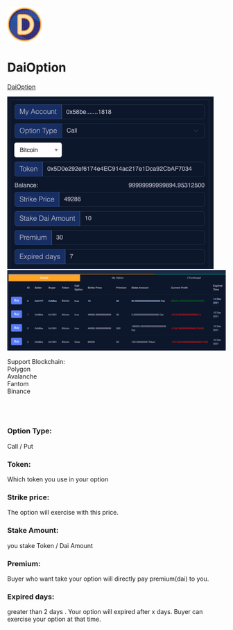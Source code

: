 <img width="80" height="80" src="https://github.com/AlgoNetwork/DaiOption/blob/main/logo.png?raw=true">  

# DaiOption


<a href="https://algonetwork.github.io/DaiOption/">DaiOption </a>

<img src="https://github.com/AlgoNetwork/DaiOption/blob/main/s1.png?raw=true">  
<img src="https://github.com/AlgoNetwork/DaiOption/blob/main/s2.png?raw=true">  

Support Blockchain:<br>
Polygon<br>
Avalanche<br>
Fantom<br>
Binance<br>
<br><br><br>
### Option Type:
Call / Put <br>
### Token:
Which token you use in your option<br>
### Strike price:
The option will exercise with this price.<br>
### Stake Amount:
you stake Token / Dai Amount<br>
### Premium:
Buyer who want take your option will directly pay premium(dai) to you.<br>
### Expired days:
greater than 2 days . Your option will expired after x days. Buyer can exercise your option at that time.<br>
